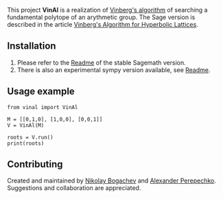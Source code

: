 This project **VinAl** is a realization of [Vinberg's algorithm](https://en.wikipedia.org/wiki/Vinberg%27s_algorithm) of searching a fundamental polytope of an arythmetic group. The Sage version is described in the article [Vinberg's Algorithm for Hyperbolic Lattices](http://www.mathnet.ru/php/archive.phtml?wshow=paper&jrnid=mzm&paperid=11889&option_lang=eng).



## Installation

1. Please refer to the [Readme](src/sage/README.md) of the stable Sagemath version.
2. There is also an experimental sympy version available, see [Readme](src/sympy/README.md).

## Usage example
```
from vinal import VinAl

M = [[0,1,0], [1,0,0], [0,0,1]]
V = VinAl(M)

roots = V.run()
print(roots)

```

## Contributing

Created and maintained by [Nikolay Bogachev](https://github.com/nvbogachev) and [Alexander Perepechko](https://github.com/aperep). Suggestions and collaboration are appreciated.

